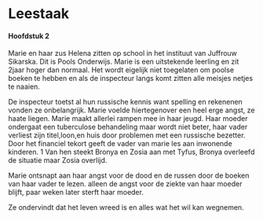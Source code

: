 # Leestaak

#### Hoofdstuk 2

Marie en haar zus Helena zitten op school in het instituut van Juffrouw Sikarska. Dit is Pools Onderwijs.
Marie is een uitstekende leerling en zit 2jaar hoger dan normaal.
Het wordt eigelijk niet toegelaten om poolse boeken te hebben en als de inspecteur langs komt zitten alle meisjes netjes te naaien.

De inspecteur toetst al hun russische kennis want spelling en rekenenen vonden ze onbelangrijk. Marie voelde hiertegenover een heel erge angst, ze haate liegen.
Marie maakt allerlei rampen mee in haar jeugd. Haar moeder ondergaat een tuberculose behandeling maar wordt niet beter, haar vader verliest zijn titel,loon,en huis door problemen met een russische bezetter. Door het financiel tekort geeft de vader van marie les aan inwonende kinderen. 1 Van hen steekt Bronya en Zosia aan met Tyfus, Bronya overleefd de situatie maar Zosia overlijd.

Marie ontsnapt aan haar angst voor de dood en de russen door de boeken van haar vader te lezen. alleen de angst voor de ziekte van haar moeder blijft, paar weken later sterft haar moeder.

Ze ondervindt dat het leven wreed is en alles wat het wil kan wegnemen.
